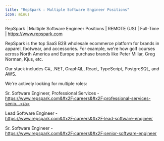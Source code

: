 ```yaml
---
title: "RepSpark : Multiple Software Engineer Positions"
icon: minus
---
```

RepSpark | Multiple Software Engineer Positions | REMOTE (US) | Full-Time | <a href="https:&#x2F;&#x2F;www.repspark.com" rel="nofollow">https:&#x2F;&#x2F;www.repspark.com</a>

RepSpark is the top SaaS B2B wholesale ecommerce platform for brands in apparel, footwear, and accessories. For example, we&#x27;re how golf courses across North America and Europe purchase brands like Peter Millar, Greg Norman, Kjus, etc.

Our stack includes C#, .NET, GraphQL, React, TypeScript, PostgreSQL, and AWS.

We&#x27;re actively looking for multiple roles:

Sr. Software Engineer, Professional Services - <a href="https:&#x2F;&#x2F;www.repspark.com&#x2F;careers&#x2F;professional-services-senior-software-engineer" rel="nofollow">https:&#x2F;&#x2F;www.repspark.com&#x2F;careers&#x2F;professional-services-senio...</a>

Lead Software Engineer - <a href="https:&#x2F;&#x2F;www.repspark.com&#x2F;careers&#x2F;lead-software-engineer" rel="nofollow">https:&#x2F;&#x2F;www.repspark.com&#x2F;careers&#x2F;lead-software-engineer</a>

Sr. Software Engineer - <a href="https:&#x2F;&#x2F;www.repspark.com&#x2F;careers&#x2F;senior-software-engineer" rel="nofollow">https:&#x2F;&#x2F;www.repspark.com&#x2F;careers&#x2F;senior-software-engineer</a>
